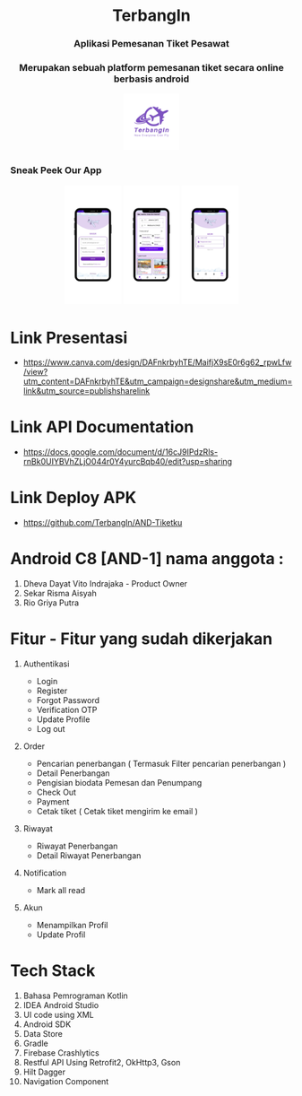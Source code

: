 <h1 align="center"><strong>TerbangIn</strong></h1>
<h3 align="center"><strong>Aplikasi Pemesanan Tiket Pesawat</strong></h3>
<h3 align="center"><strong>Merupakan sebuah platform pemesanan tiket secara online berbasis android</strong></h3>

<div align="center">
   <img src="github/logo.png" width="20%">
</div>

### Sneak Peek Our App 
<div align="center">
   <img src="github/login.png" width="20%">
   <img src="github/home.png" width="20%">
   <img src="github/account.png" width="20%">
</div>

# Link Presentasi
- https://www.canva.com/design/DAFnkrbyhTE/MaifjX9sE0r6g62_rpwLfw/view?utm_content=DAFnkrbyhTE&utm_campaign=designshare&utm_medium=link&utm_source=publishsharelink

# Link API Documentation
- https://docs.google.com/document/d/16cJ9IPdzRls-rnBk0UIYBVhZLjO044r0Y4yurcBqb40/edit?usp=sharing

# Link Deploy APK
- https://github.com/TerbangIn/AND-Tiketku

# Android C8 [AND-1] nama anggota :
1. Dheva Dayat Vito Indrajaka - Product Owner
2. Sekar Risma Aisyah
3. Rio Griya Putra

  
# Fitur - Fitur yang sudah dikerjakan 
1. Authentikasi
   - Login
   - Register
   - Forgot Password
   - Verification OTP
   - Update Profile
   - Log out
   
2. Order
   - Pencarian penerbangan ( Termasuk Filter pencarian penerbangan )
   - Detail Penerbangan
   - Pengisian biodata Pemesan dan Penumpang
   - Check Out
   - Payment
   - Cetak tiket ( Cetak tiket mengirim ke email )
   
3. Riwayat
   - Riwayat Penerbangan
   - Detail Riwayat Penerbangan
     
4. Notification
   - Mark all read

5. Akun
   - Menampilkan Profil
   - Update Profil

# Tech Stack

1. Bahasa Pemrograman Kotlin
2. IDEA Android Studio 
3. UI code using XML 
4. Android SDK 
5. Data Store
6. Gradle 
7. Firebase Crashlytics
8. Restful API Using Retrofit2, OkHttp3, Gson
9. Hilt Dagger
10. Navigation Component


